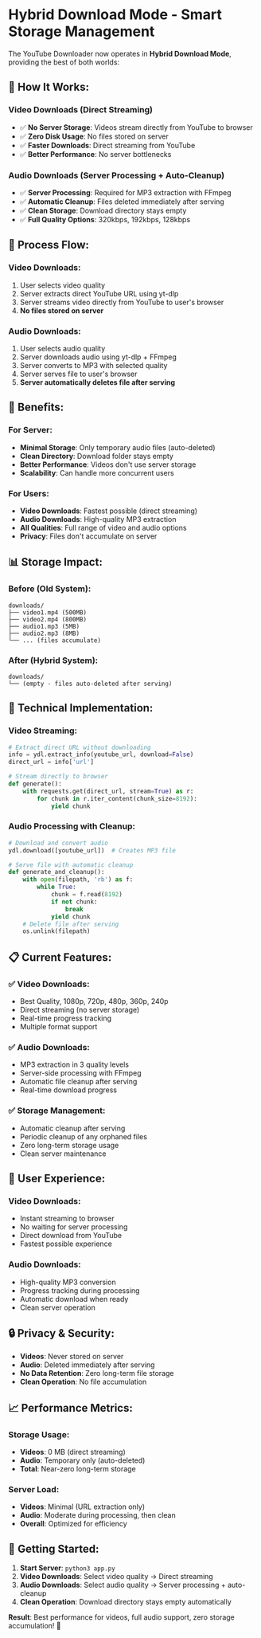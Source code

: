 # Hybrid Download Mode - Smart Storage Management

The YouTube Downloader now operates in **Hybrid Download Mode**, providing the best of both worlds:

## 🎯 **How It Works:**

### **Video Downloads (Direct Streaming)**
- ✅ **No Server Storage**: Videos stream directly from YouTube to browser
- ✅ **Zero Disk Usage**: No files stored on server
- ✅ **Faster Downloads**: Direct streaming from YouTube
- ✅ **Better Performance**: No server bottlenecks

### **Audio Downloads (Server Processing + Auto-Cleanup)**
- ✅ **Server Processing**: Required for MP3 extraction with FFmpeg
- ✅ **Automatic Cleanup**: Files deleted immediately after serving
- ✅ **Clean Storage**: Download directory stays empty
- ✅ **Full Quality Options**: 320kbps, 192kbps, 128kbps

## 🔄 **Process Flow:**

### **Video Downloads:**
1. User selects video quality
2. Server extracts direct YouTube URL using yt-dlp
3. Server streams video directly from YouTube to user's browser
4. **No files stored on server**

### **Audio Downloads:**
1. User selects audio quality
2. Server downloads audio using yt-dlp + FFmpeg
3. Server converts to MP3 with selected quality
4. Server serves file to user's browser
5. **Server automatically deletes file after serving**

## 🚀 **Benefits:**

### **For Server:**
- **Minimal Storage**: Only temporary audio files (auto-deleted)
- **Clean Directory**: Download folder stays empty
- **Better Performance**: Videos don't use server storage
- **Scalability**: Can handle more concurrent users

### **For Users:**
- **Video Downloads**: Fastest possible (direct streaming)
- **Audio Downloads**: High-quality MP3 extraction
- **All Qualities**: Full range of video and audio options
- **Privacy**: Files don't accumulate on server

## 📊 **Storage Impact:**

### **Before (Old System):**
```
downloads/
├── video1.mp4 (500MB)
├── video2.mp4 (800MB)
├── audio1.mp3 (5MB)
├── audio2.mp3 (8MB)
└── ... (files accumulate)
```

### **After (Hybrid System):**
```
downloads/
└── (empty - files auto-deleted after serving)
```

## 🔧 **Technical Implementation:**

### **Video Streaming:**
```python
# Extract direct URL without downloading
info = ydl.extract_info(youtube_url, download=False)
direct_url = info['url']

# Stream directly to browser
def generate():
    with requests.get(direct_url, stream=True) as r:
        for chunk in r.iter_content(chunk_size=8192):
            yield chunk
```

### **Audio Processing with Cleanup:**
```python
# Download and convert audio
ydl.download([youtube_url])  # Creates MP3 file

# Serve file with automatic cleanup
def generate_and_cleanup():
    with open(filepath, 'rb') as f:
        while True:
            chunk = f.read(8192)
            if not chunk:
                break
            yield chunk
    # Delete file after serving
    os.unlink(filepath)
```

## 📋 **Current Features:**

### **✅ Video Downloads:**
- Best Quality, 1080p, 720p, 480p, 360p, 240p
- Direct streaming (no server storage)
- Real-time progress tracking
- Multiple format support

### **✅ Audio Downloads:**
- MP3 extraction in 3 quality levels
- Server-side processing with FFmpeg
- Automatic file cleanup after serving
- Real-time download progress

### **✅ Storage Management:**
- Automatic cleanup after serving
- Periodic cleanup of any orphaned files
- Zero long-term storage usage
- Clean server maintenance

## 🎯 **User Experience:**

### **Video Downloads:**
- Instant streaming to browser
- No waiting for server processing
- Direct download from YouTube
- Fastest possible experience

### **Audio Downloads:**
- High-quality MP3 conversion
- Progress tracking during processing
- Automatic download when ready
- Clean server operation

## 🔒 **Privacy & Security:**

- **Videos**: Never stored on server
- **Audio**: Deleted immediately after serving
- **No Data Retention**: Zero long-term file storage
- **Clean Operation**: No file accumulation

## 📈 **Performance Metrics:**

### **Storage Usage:**
- **Videos**: 0 MB (direct streaming)
- **Audio**: Temporary only (auto-deleted)
- **Total**: Near-zero long-term storage

### **Server Load:**
- **Videos**: Minimal (URL extraction only)
- **Audio**: Moderate during processing, then clean
- **Overall**: Optimized for efficiency

## 🚀 **Getting Started:**

1. **Start Server**: `python3 app.py`
2. **Video Downloads**: Select video quality → Direct streaming
3. **Audio Downloads**: Select audio quality → Server processing + auto-cleanup
4. **Clean Operation**: Download directory stays empty automatically

**Result**: Best performance for videos, full audio support, zero storage accumulation! 🎉
